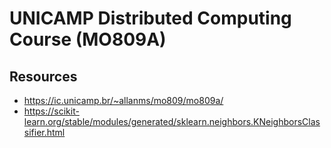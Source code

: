 # UNICAMP Distributed Computing Course (MO809A)

## Resources
- https://ic.unicamp.br/~allanms/mo809/mo809a/
- https://scikit-learn.org/stable/modules/generated/sklearn.neighbors.KNeighborsClassifier.html
